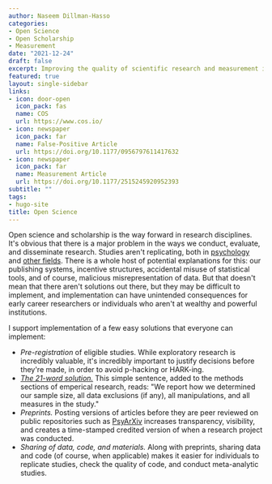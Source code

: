 ```yaml
---
author: Naseem Dillman-Hasso
categories:
- Open Science
- Open Scholarship
- Measurement
date: "2021-12-24"
draft: false
excerpt: Improving the quality of scientific research and measurement is necessary for the future of scholarship.
featured: true
layout: single-sidebar
links:
- icon: door-open
  icon_pack: fas
  name: COS
  url: https://www.cos.io/
- icon: newspaper
  icon_pack: far
  name: False-Positive Article
  url: https://doi.org/10.1177/0956797611417632
- icon: newspaper
  icon_pack: far
  name: Measurement Article
  url: https://doi.org/10.1177/2515245920952393
subtitle: ""
tags:
- hugo-site
title: Open Science
---
```

Open science and scholarship is the way forward in research disciplines. It's obvious that there is a major problem in the ways we conduct, evaluate, and disseminate research. Studies aren't replicating, both in [psychology](https://www.science.org/doi/10.1126/science.aac4716) and [other fields](https://www.nature.com/news/1-500-scientists-lift-the-lid-on-reproducibility-1.19970). There is a whole host of potential explanations for this: our publishing systems, incentive structures, accidental misuse of statistical tools, and of course, malicious misrepresentation of data. But that doesn't mean that there aren't solutions out there, but they may be difficult to implement, and implementation can have unintended consequences for early career researchers or individuals who aren't at wealthy and powerful institutions.

I support implementation of a few easy solutions that everyone can implement:
- *Pre-registration* of eligible studies. While exploratory research is incredibly valuable, it's incredibly important to justify decisions before they're made, in order to avoid p-hacking or HARK-ing.
- [*The 21-word solution.*](http://dx.doi.org/10.2139/ssrn.2160588) This simple sentence, added to the methods sections of emperical research, reads: "We report how we determined our sample size, all data exclusions (if any), all manipulations, and all measures in the study."
- *Preprints.* Posting versions of articles before they are peer reviewed on public repositories such as [PsyArXiv](https://psyarxiv.com/) increases transparency, visibility, and creates a time-stamped credited version of when a research project was conducted.
- *Sharing of data, code, and materials.* Along with preprints, sharing data and code (of course, when applicable) makes it easier for individuals to replicate studies, check the quality of code, and conduct meta-analytic studies.

